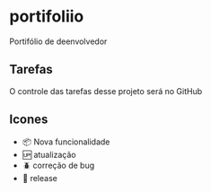 # portifoliio 

Portifólio de deenvolvedor

## Tarefas

O controle das tarefas desse projeto será no GitHub


## Icones

- :package: Nova funcionalidade
- :up: atualização
- :beetle: correção de bug
- :checkered_flag: release
